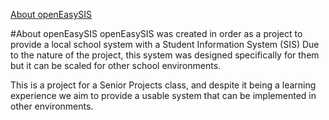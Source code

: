 [About openEasySIS](#about-openEasySIS)

#<a name="about-openEasySIS"></a>About openEasySIS
openEasySIS was created in order as a project to provide a local school system with a Student Information System (SIS)
Due to the nature of the project, this system was designed specifically for them but it can be scaled for other school environments.

This is a project for a Senior Projects class, and despite it being a learning experience we aim to provide a usable system that can be implemented in other environments.
